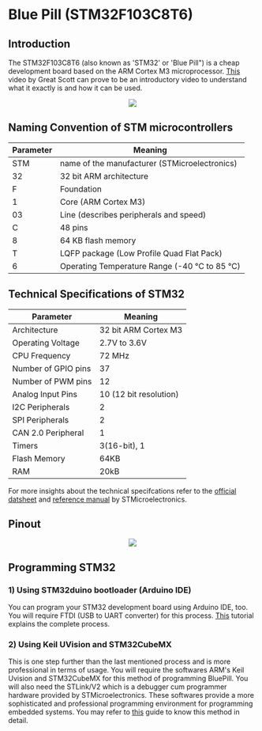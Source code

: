 # Blue Pill (STM32F103C8T6)

## Introduction
The STM32F103C8T6 (also known as 'STM32' or 'Blue Pill") is a cheap development board based on the ARM Cortex M3 microprocessor. [This](https://www.youtube.com/watch?v=EaZuKRSvwdo) video by Great Scott can prove to be an introductory video to understand what it exactly is and how it can be used.

<p align="center">
<img align="center" src="https://github.com/adbidwai/handbook/blob/master/docs/electronics/Development_Boards/images/bluepill_intro.jpeg">
</p>

## Naming Convention of STM microcontrollers </br>
|**Parameter**|**Meaning**|
|---------|-------|
|STM| name of the manufacturer (STMicroelectronics)| </br>
|32| 32 bit ARM architecture |</br>
|F|Foundation |</br>
|1| Core (ARM Cortex M3)| </br>
|03| Line (describes peripherals and speed) </br>
|C| 48 pins </br>
|8|64 KB flash memory</br>
|T|LQFP package (Low Profile Quad Flat Pack) </br>
|6|Operating Temperature Range (-40 °C to 85 °C) </br>

## Technical Specifications of STM32 </br>
|**Parameter**|**Meaning**|
|---------|-------|
|Architecture|32 bit ARM Cortex M3 </br>
|Operating Voltage| 2.7V to 3.6V </br>
|CPU Frequency | 72 MHz </br>
|Number of GPIO pins| 37 </br>
|Number of PWM pins| 12 </br>
 |Analog Input Pins| 10 (12 bit resolution) </br>
 |I2C Peripherals| 2 </br>
 |SPI Peripherals| 2 </br>
 |CAN 2.0 Peripheral|1| </br>
 |Timers | 3(16-bit), 1| (PWM) </br>
 |Flash Memory| 64KB |</br>
|RAM| 20kB |</br>

For more insights about the technical specifcations refer to the [official datsheet](https://www.st.com/resource/en/datasheet/stm32f103c8.pdf) and [reference manual](https://www.st.com/content/ccc/resource/technical/document/reference_manual/59/b9/ba/7f/11/af/43/d5/CD00171190.pdf/files/CD00171190.pdf/jcr:content/translations/en.CD00171190.pdf) by STMicroelectronics.

## Pinout
<p align="center">
<img align="center" src="https://github.com/adbidwai/handbook/blob/master/docs/electronics/Development_Boards/images/STM32-Pin-Details_0.png">
</p>

## Programming STM32 </br>
### 1) Using STM32duino bootloader (Arduino IDE) 
You can program your STM32 development board using Arduino IDE, too. You will require FTDI (USB to UART converter) for this process. [This](https://maker.pro/arduino/tutorial/how-to-program-the-stm32-blue-pill-with-arduino-ide) tutorial explains the complete process.

### 2) Using Keil UVision and STM32CubeMX
This is one step further than the last mentioned process and is more professional in terms of usage. You will require the softwares ARM's Keil Uvision and STM32CubeMX for this method of programming BluePill. You will also need the STLink/V2 which is a debugger cum programmer hardware provided by STMicroelectronics. These softwares provide a more sophisticated and professional programming environment for programming embedded systems. You may refer to [this](https://www.electronicshub.org/program-stm32f103c8t6-using-keil-uvision/) guide to know this method in detail.


